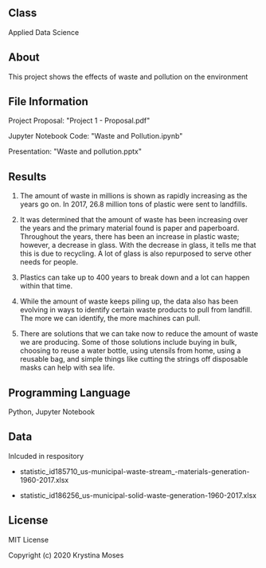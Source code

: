 ## Class
Applied Data Science

## About
This project shows the effects of waste and pollution on the environment

## File Information

Project Proposal: "Project 1 - Proposal.pdf"

Jupyter Notebook Code: "Waste and Pollution.ipynb"

Presentation: "Waste and pollution.pptx"

## Results
1. The amount of waste in millions is shown as rapidly increasing as the years go on. In 2017, 26.8 million tons of plastic
were sent to landfills.

2. It was determined that the amount of waste has been increasing over the years and the primary material found is paper
and paperboard. Throughout the years, there has been an increase in plastic waste; however, a decrease in glass. With the
decrease in glass, it tells me that this is due to recycling. A lot of glass is also repurposed to serve other needs for
people.

3. Plastics can take up to 400 years to break down and a lot can happen within that time.

4. While the amount of waste keeps piling up, the data also has been evolving in ways to identify certain waste products to
pull from landfill. The more we can identify, the more machines can pull.

5. There are solutions that we can take now to reduce the amount of waste we are producing. Some of those solutions
include buying in bulk, choosing to reuse a water bottle, using utensils from home, using a reusable bag, and simple things
like cutting the strings off disposable masks can help with sea life.

## Programming Language
Python, Jupyter Notebook

## Data
Inlcuded in respository

* statistic_id185710_us-municipal-waste-stream_-materials-generation-1960-2017.xlsx

* statistic_id186256_us-municipal-solid-waste-generation-1960-2017.xlsx

## License
MIT License

Copyright (c) 2020 Krystina Moses
